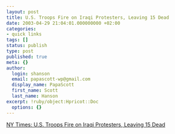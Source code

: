 ```yaml
---
layout: post
title: U.S. Troops Fire on Iraqi Protesters, Leaving 15 Dead
date: 2003-04-29 21:04:01.000000000 +02:00
categories:
- quick links
tags: []
status: publish
type: post
published: true
meta: {}
author:
  login: shanson
  email: papascott-wp@gmail.com
  display_name: PapaScott
  first_name: Scott
  last_name: Hanson
excerpt: !ruby/object:Hpricot::Doc
  options: {}
---
```

<p><a title="Top story in German media today" href="http://www.nytimes.com/2003/04/29/international/worldspecial/29CND-IRAQ.html">NY Times: U.S. Troops Fire on Iraqi Protesters, Leaving 15 Dead</a></p>
